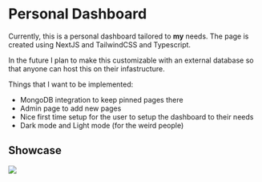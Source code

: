 # Personal Dashboard

Currently, this is a personal dashboard tailored to **my** needs. The page is created using NextJS and TailwindCSS and Typescript.

In the future I plan to make this customizable with an external database so that anyone can host this on their infastructure.

Things that I want to be implemented:

-   MongoDB integration to keep pinned pages there
-   Admin page to add new pages
-   Nice first time setup for the user to setup the dashboard to their needs
-   Dark mode and Light mode (for the weird people)

## Showcase

<img src="https://user-images.githubusercontent.com/47594764/124882354-94f1d380-dfd0-11eb-9783-8d709b5e5d62.gif">
